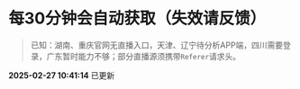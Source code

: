 # 每30分钟会自动获取（失效请反馈）
> 已知：湖南、重庆官网无直播入口，天津、辽宁待分析APP端，四川需要登录，广东暂时能力不够；部分直播源须携带`Referer`请求头。

**2025-02-27 10:41:14** 已更新